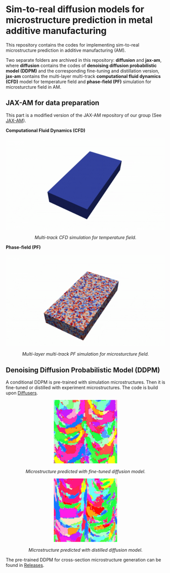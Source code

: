# Sim-to-real diffusion models for microstructure prediction in metal additive manufacturing
This repository contains the codes for implementing sim-to-real microstructure prediction in additive manufacturing (AM).

Two separate folders are archived in this repository: __diffusion__ and __jax-am__, where __diffusion__ contains the codes of __denoising diffusion probabilistic model (DDPM)__ and the corresponding fine-tuning and distillation version, __jax-am__ contains the multi-layer multi-track __computational fluid dynamics (CFD)__ model for temperature field and __phase-field (PF)__ simulation for microsturcture field in AM.

## JAX-AM for data preparation
This part is a modified version of the JAX-AM repository of our group (See [JAX-AM](https://github.com/CMSL-HKUST/jax-am)).

__Computational Fluid Dynamics (CFD)__

<p align="middle">
  <img src="docs/cfd.gif" width="700" />
</p>
<p align="middle">
    <em >Multi-track CFD simulation for temperature field.</em>
</p>

__Phase-field (PF)__

<p align="middle">
  <img src="docs/pf.gif" width="700" />
</p>
<p align="middle">
    <em >Multi-layer multi-track PF simulation for microsturcture field.</em>
</p>

 ## Denoising Diffusion Probabilistic Model (DDPM)

A conditional DDPM is pre-trained with simulation microstructures. Then it is fine-tuned or distilled with experiment microstructures. The code is build upon [Diffusers](https://github.com/huggingface/diffusers).

<p align="middle">
  <img src="docs/tune.jpg" width="200" />
</p>
<p align="middle">
    <em >Microstructure predicted with fine-tuned diffusion model.</em>
</p>

<p align="middle">
  <img src="docs/dis.jpg" width="200" />
</p>
<p align="middle">
    <em >Microstructure predicted with distilled diffusion model.</em>
</p>

The pre-trained DDPM for cross-section microstructure generation can be found in [Releases](https://github.com/xiezy964/sim-to-real/releases/tag/model).
